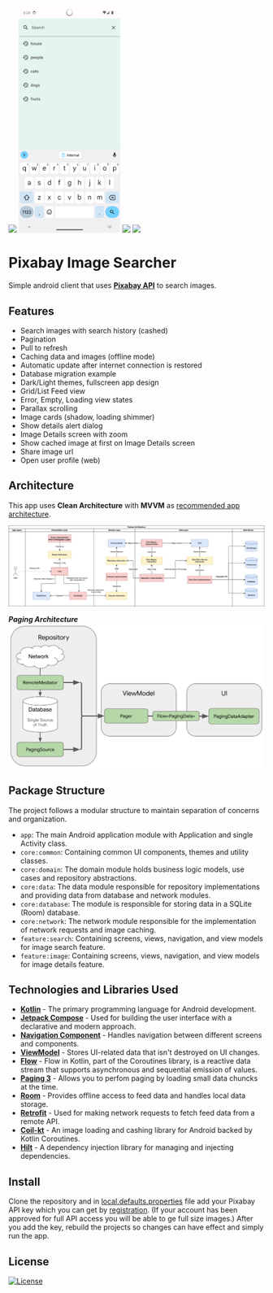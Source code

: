 <img src="screenshots/screen_1.png" width="200"> <img src="screenshots/screen_2.png" width="200"> <img src="screenshots/screen_5.png" width="200"> <img src="screenshots/screen_4.png" width="200"> 


# Pixabay Image Searcher

 Simple android client that uses [**Pixabay API**](https://pixabay.com/api/docs/#api_search_images) to search images. 

## Features

  - Search images with search history (cashed)
  - Pagination 
  - Pull to refresh
  - Caching data and images (offline mode)
  - Automatic update after internet connection is restored
  - Database migration example
  - Dark/Light themes, fullscreen app design
  - Grid/List Feed view
  - Error, Empty, Loading view states
  - Parallax scrolling
  - Image cards (shadow, loading shimmer)
  - Show details alert dialog
  - Image Details screen with zoom
  - Show cached image at first on Image Details screen 
  - Share image url
  - Open user profile (web)

 ## Architecture

This app uses **Clean Architecture** with **MVVM** as [recommended app architecture](https://developer.android.com/jetpack/docs/guide#recommended-app-arch).

![](screenshots/architecture.webp)

***Paging Architecture***
![](screenshots/paging3.svg)

## Package Structure

The project follows a modular structure to maintain separation of concerns and organization.

- `app`: The main Android application module with Application and single Activity class.
- `core:common`: Containing common UI components, themes and utility classes.
- `core:domain`: The domain module holds business logic models, use cases and repository abstractions.
- `core:data`: The data module responsible for repository implementations and providing data from database and network modules.
- `core:database`: The module is responsible for storing data in a SQLite (Room) database.
- `core:network`: The network module responsible for the implementation of network requests and image caching.
- `feature:search`: Containing screens, views, navigation, and view models for image search feature.
- `feature:image`: Containing screens, views, navigation, and view models for image details feature.

## Technologies and Libraries Used

- [**Kotlin**](https://kotlinlang.org/) - The primary programming language for Android development.
- [**Jetpack Compose**](https://developer.android.com/jetpack/compose) - Used for building the user interface with a declarative and modern approach.
- [**Navigation Component**](https://developer.android.com/jetpack/compose/navigation) - Handles navigation between different screens and components.
- [**ViewModel**](https://developer.android.com/topic/libraries/architecture/viewmodel) - Stores UI-related data that isn't destroyed on UI changes.
- [**Flow**](https://kotlin.github.io/kotlinx.coroutines/kotlinx-coroutines-core/kotlinx.coroutines.flow/-flow/) - Flow in Kotlin, part of the Coroutines library, is a reactive data stream that supports asynchronous and sequential emission of values.
- [**Paging 3**](https://developer.android.com/topic/libraries/architecture/paging/v3-overview) - Allows you to perfom paging by loading small data chuncks at the time.
- [**Room**](https://developer.android.com/training/data-storage/room) - Provides offline access to feed data and handles local data storage.
- [**Retrofit**](https://square.github.io/retrofit/) - Used for making network requests to fetch feed data from a remote API.
- [**Coil-kt**](https://coil-kt.github.io/coil/) - An image loading and cashing library for Android backed by Kotlin Coroutines.
- [**Hilt**](https://developer.android.com/training/dependency-injection/hilt-android) - A dependency injection library for managing and injecting dependencies.

## Install

Clone the repository and in [local.defaults.properties](local.defaults.properties) file add your Pixabay API key which you can get by [registration](https://pixabay.com/accounts/register/).
(If your account has been approved for full API access you will be able to ge full size images.)
After you add the key, rebuild the projects so changes can have effect and simply run the app.

## License
[![License](https://img.shields.io/badge/License-Apache%202.0-blue.svg)](https://opensource.org/licenses/Apache-2.0)
